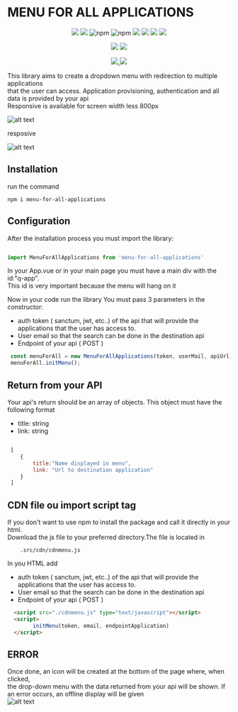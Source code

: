 # MENU FOR ALL APPLICATIONS 

<p align="center">
   <img src="https://img.shields.io/bower/l/MI?style=flat-square">
   <img src="https://img.shields.io/badge/version-1.2.4-blue">
   <img alt="npm" src="https://img.shields.io/npm/dm/menu-for-all-applications">
   <img alt="npm" src="https://img.shields.io/npm/dw/menu-for-all-applications">
   <img src="https://img.shields.io/github/issues/rhaymisonbetini/menu-for-all-applications.svg">
   <img src="https://img.shields.io/github/issues-closed/rhaymisonbetini/menu-for-all-applications.svg">
   <img src="https://img.shields.io/github/issues-pr/rhaymisonbetini/menu-for-all-applications.svg">
   <img src="https://img.shields.io/github/issues-pr-closed/rhaymisonbetini/menu-for-all-applications.svg">
</p>

<p align="center">
   <img src="https://img.shields.io/badge/JavaScript-F7DF1E?style=for-the-badge&logo=javascript&logoColor=black">
   <img src="https://img.shields.io/badge/Node.js-43853D?style=for-the-badge&logo=node.js&logoColor=white">
</p>

<p align="center">
  <a href="https://www.linkedin.com/in/heleno-betini-2b3016175/" target="_blank">
    <img src="https://img.shields.io/badge/LinkedIn-0077B5?style=for-the-badge&logo=linkedin&logoColor=white">
  </a>
  <a href="https://github.com/rhaymisonbetini" target="_blank">
    <img src="https://img.shields.io/badge/GitHub-100000?style=for-the-badge&logo=github&logoColor=white">
  </a>
</p>


This library aims to create a dropdown menu with redirection to multiple applications <br/> 
that the user can access. Application provisioning, authentication and all data is provided by your api<br/> 
Responsive is available for screen width less 800px

![alt text](https://github.com/rhaymisonbetini/menu-for-all-applications/blob/main/src/assets/Screen-Recording-_23-02-2023-09-18-06_.gif)

resposive<br>

![alt text](https://github.com/rhaymisonbetini/menu-for-all-applications/blob/main/src/assets/responsive_.gif)

## Installation

run the command

```
npm i menu-for-all-applications

```

## Configuration

After the installation process you must import the library:

```javascript

import MenuForAllApplications from 'menu-for-all-applications'

```

In your App.vue or in your main page you must have a main div with the id:"q-app". <br/> 
This id is very important because the menu will hang on it

Now in your code run the library
You must pass 3 parameters in the constructor:

* auth token ( sanctum, jwt, etc..) of the api that will provide the applications that the user has access to. <br/>
* User email so that the search can be done in the destination api<br/>
* Endpoint of your api ( POST )<br/>

```javascript
 const menuForAll = new MenuForAllApplications(token, userMail, apiUrl);
 menuForAll.initMenu();

```

## Return from your API

Your api's return should be an array of objects.
This object must have the following format

* title: string
* link:  string

```javascript

 [
    {
        title:"Name displayed in menu",
        link: "Url to destination application"
    }
 ]

```

## CDN file ou import script tag

If you don't want to use npm to install the package and call it directly in your html.<br/>
Download the js file to your preferred directory.The file is located in <br/>

```
    .src/cdn/cdnmenu.js
```

In you HTML add <br/>


* auth token ( sanctum, jwt, etc..) of the api that will provide the applications that the user has access to. <br/>
* User email so that the search can be done in the destination api<br/>
* Endpoint of your api ( POST )<br/>

```html
  <script src="./cdnmenu.js" type="text/javascript"></script>    
  <script>
        initMenu(token, email, endpointApplication)
  </script>
```


## ERROR

Once done, an icon will be created at the bottom of the page where, when clicked, <br/>
the drop-down menu with the data returned from your api will be shown. If an error occurs, an offline display will be given <br/>
![alt text](https://github.com/rhaymisonbetini/menu-for-all-applications/blob/main/src/assets/error.jpg)